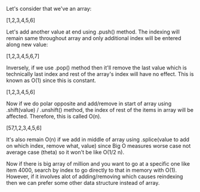 Let's consider that we've an array:

[1,2,3,4,5,6]

Let's add another value at end using .push() method. The indexing will remain same throughout array and only additional index will be entered along new value:

[1,2,3,4,5,6,7]

Inversely, if we use .pop() method then it'll remove the last value which is technically last index and rest of the array's index will have no effect. This is known as O(1) since this is constant.

[1,2,3,4,5,6]

Now if we do polar opposite and add/remove in start of array using .shift(value) / .unshift() method, the index of rest of the items in array will be affected. Therefore, this is called O(n).

[57,1,2,3,4,5,6]

It's also remain O(n) if we add in middle of array using .splice(value to add on which index, remove what, value) since Big O measures worse case not average case (theta) so it won't be like O(1/2 n).

Now if there is big array of million and you want to go at a specific one like item 4000, search by index to go directly to that in memory with O(1). However, if it involves alot of adding/removing which causes reindexing then we can prefer some other data structure instead of array.
